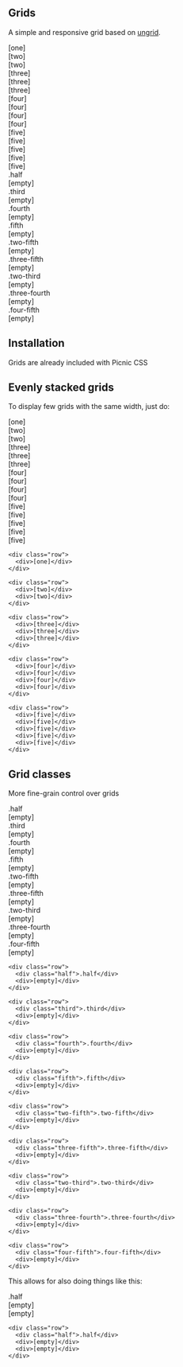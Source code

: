 <link rel='stylesheet' href='/plugins/grids/style.css'>

## Grids

A simple and responsive grid based on [ungrid](http://chrisnager.github.io/ungrid/).



<div class="row">
  <div>[one]</div>
</div>

<div class="row">
  <div>[two]</div>
  <div>[two]</div>
</div>

<div class="row">
  <div>[three]</div>
  <div>[three]</div>
  <div>[three]</div>
</div>

<div class="row">
  <div>[four]</div>
  <div>[four]</div>
  <div>[four]</div>
  <div>[four]</div>
</div>

<div class="row">
  <div>[five]</div>
  <div>[five]</div>
  <div>[five]</div>
  <div>[five]</div>
  <div>[five]</div>
</div>

<div class="row">
  <div class="half">.half</div>
  <div>[empty]</div>
</div>

<div class="row">
  <div class="third">.third</div>
  <div>[empty]</div>
</div>

<div class="row">
  <div class="fourth">.fourth</div>
  <div>[empty]</div>
</div>

<div class="row">
  <div class="fifth">.fifth</div>
  <div>[empty]</div>
</div>

<div class="row">
  <div class="two-fifth">.two-fifth</div>
  <div>[empty]</div>
</div>

<div class="row">
  <div class="three-fifth">.three-fifth</div>
  <div>[empty]</div>
</div>

<div class="row">
  <div class="two-third">.two-third</div>
  <div>[empty]</div>
</div>

<div class="row">
  <div class="three-fourth">.three-fourth</div>
  <div>[empty]</div>
</div>

<div class="row">
  <div class="four-fifth">.four-fifth</div>
  <div>[empty]</div>
</div>



## Installation

Grids are already included with Picnic CSS



## Evenly stacked grids

To display few grids with the same width, just do:

<div class="row">
  <div>[one]</div>
</div>

<div class="row">
  <div>[two]</div>
  <div>[two]</div>
</div>

<div class="row">
  <div>[three]</div>
  <div>[three]</div>
  <div>[three]</div>
</div>

<div class="row">
  <div>[four]</div>
  <div>[four]</div>
  <div>[four]</div>
  <div>[four]</div>
</div>

<div class="row">
  <div>[five]</div>
  <div>[five]</div>
  <div>[five]</div>
  <div>[five]</div>
  <div>[five]</div>
</div>


	<div class="row">
	  <div>[one]</div>
	</div>

	<div class="row">
	  <div>[two]</div>
	  <div>[two]</div>
	</div>

	<div class="row">
	  <div>[three]</div>
	  <div>[three]</div>
	  <div>[three]</div>
	</div>

	<div class="row">
	  <div>[four]</div>
	  <div>[four]</div>
	  <div>[four]</div>
	  <div>[four]</div>
	</div>

	<div class="row">
	  <div>[five]</div>
	  <div>[five]</div>
	  <div>[five]</div>
	  <div>[five]</div>
	  <div>[five]</div>
	</div>


## Grid classes

More fine-grain control over grids



<div class="row">
  <div class="half">.half</div>
  <div>[empty]</div>
</div>

<div class="row">
  <div class="third">.third</div>
  <div>[empty]</div>
</div>

<div class="row">
  <div class="fourth">.fourth</div>
  <div>[empty]</div>
</div>

<div class="row">
  <div class="fifth">.fifth</div>
  <div>[empty]</div>
</div>

<div class="row">
  <div class="two-fifth">.two-fifth</div>
  <div>[empty]</div>
</div>

<div class="row">
  <div class="three-fifth">.three-fifth</div>
  <div>[empty]</div>
</div>

<div class="row">
  <div class="two-third">.two-third</div>
  <div>[empty]</div>
</div>

<div class="row">
  <div class="three-fourth">.three-fourth</div>
  <div>[empty]</div>
</div>

<div class="row">
  <div class="four-fifth">.four-fifth</div>
  <div>[empty]</div>
</div>

	<div class="row">
	  <div class="half">.half</div>
	  <div>[empty]</div>
	</div>

	<div class="row">
	  <div class="third">.third</div>
	  <div>[empty]</div>
	</div>

	<div class="row">
	  <div class="fourth">.fourth</div>
	  <div>[empty]</div>
	</div>

	<div class="row">
	  <div class="fifth">.fifth</div>
	  <div>[empty]</div>
	</div>

	<div class="row">
	  <div class="two-fifth">.two-fifth</div>
	  <div>[empty]</div>
	</div>

	<div class="row">
	  <div class="three-fifth">.three-fifth</div>
	  <div>[empty]</div>
	</div>

	<div class="row">
	  <div class="two-third">.two-third</div>
	  <div>[empty]</div>
	</div>

	<div class="row">
	  <div class="three-fourth">.three-fourth</div>
	  <div>[empty]</div>
	</div>

	<div class="row">
	  <div class="four-fifth">.four-fifth</div>
	  <div>[empty]</div>
	</div>

This allows for also doing things like this:

<div class="row">
  <div class="half">.half</div>
  <div>[empty]</div>
  <div>[empty]</div>
</div>

	<div class="row">
	  <div class="half">.half</div>
	  <div>[empty]</div>
	  <div>[empty]</div>
	</div>